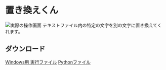 # 置き換えくん
![実際の操作画面](https://i.postimg.cc/k4D1CfzP/2023-12-31-024252.png)
テキストファイル内の特定の文字を別の文字に置き換えてくれます。

## ダウンロード  
[Windows用 実行ファイル](https://github.com/hamutan86/okikae-kun/releases/tag/ダウンロード)
[Pythonファイル](https://github.com/hamutan86/okikae-kun/releases/tag/ダウンロード2)
